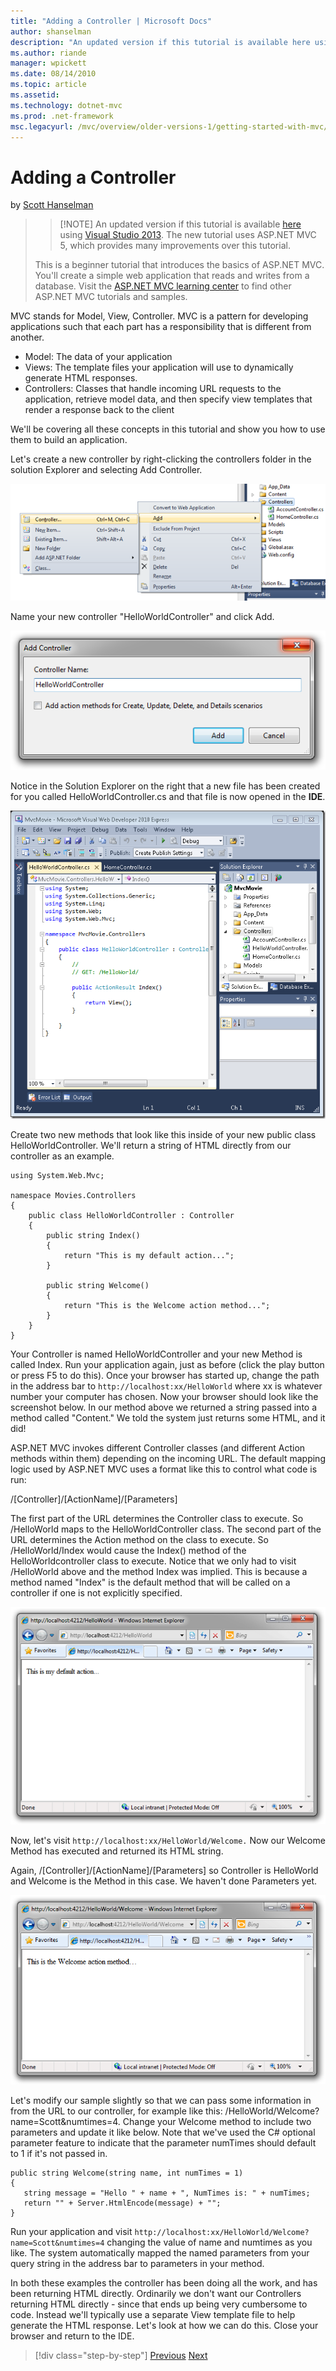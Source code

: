 ```yaml
---
title: "Adding a Controller | Microsoft Docs"
author: shanselman
description: "An updated version if this tutorial is available here using Visual Studio 2013 . The new tutorial uses ASP.NET MVC 5, which provides many improvements over t..."
ms.author: riande
manager: wpickett
ms.date: 08/14/2010
ms.topic: article
ms.assetid: 
ms.technology: dotnet-mvc
ms.prod: .net-framework
msc.legacyurl: /mvc/overview/older-versions-1/getting-started-with-mvc/getting-started-with-mvc-part2
---
```

Adding a Controller
====================
by [Scott Hanselman](https://github.com/shanselman)

> > [!NOTE] An updated version if this tutorial is available [here](../../getting-started/introduction/getting-started.md) using [Visual Studio 2013](https://www.microsoft.com/visualstudio/eng/2013-downloads). The new tutorial uses ASP.NET MVC 5, which provides many improvements over this tutorial.
> 
> 
> This is a beginner tutorial that introduces the basics of ASP.NET MVC. You'll create a simple web application that reads and writes from a database. Visit the [ASP.NET MVC learning center](../../../index.md) to find other ASP.NET MVC tutorials and samples.


MVC stands for Model, View, Controller. MVC is a pattern for developing applications such that each part has a responsibility that is different from another.

- Model: The data of your application
- Views: The template files your application will use to dynamically generate HTML responses.
- Controllers: Classes that handle incoming URL requests to the application, retrieve model data, and then specify view templates that render a response back to the client

We'll be covering all these concepts in this tutorial and show you how to use them to build an application.

Let's create a new controller by right-clicking the controllers folder in the solution Explorer and selecting Add Controller.

[![AddControllerRightClick](getting-started-with-mvc-part2/_static/image2.png)](getting-started-with-mvc-part2/_static/image1.png)

Name your new controller "HelloWorldController" and click Add.

[![Add Controller Dialog](getting-started-with-mvc-part2/_static/image4.png)](getting-started-with-mvc-part2/_static/image3.png)

Notice in the Solution Explorer on the right that a new file has been created for you called HelloWorldController.cs and that file is now opened in the **IDE**.

[![HelloWorldControllerCode](getting-started-with-mvc-part2/_static/image6.png)](getting-started-with-mvc-part2/_static/image5.png)

Create two new methods that look like this inside of your new public class HelloWorldController. We'll return a string of HTML directly from our controller as an example.

    using System.Web.Mvc;
     
    namespace Movies.Controllers
    {
        public class HelloWorldController : Controller
        {
            public string Index()
            {
                return "This is my default action...";      
            }
            
            public string Welcome()
            {  
                return "This is the Welcome action method...";
            }  
        }
    }

Your Controller is named HelloWorldController and your new Method is called Index. Run your application again, just as before (click the play button or press F5 to do this). Once your browser has started up, change the path in the address bar to `http://localhost:xx/HelloWorld` where xx is whatever number your computer has chosen. Now your browser should look like the screenshot below. In our method above we returned a string passed into a method called "Content." We told the system just returns some HTML, and it did!

ASP.NET MVC invokes different Controller classes (and different Action methods within them) depending on the incoming URL. The default mapping logic used by ASP.NET MVC uses a format like this to control what code is run:

/[Controller]/[ActionName]/[Parameters]

The first part of the URL determines the Controller class to execute. So /HelloWorld maps to the HelloWorldController class. The second part of the URL determines the Action method on the class to execute. So /HelloWorld/Index would cause the Index() method of the HelloWorldcontroller class to execute. Notice that we only had to visit /HelloWorld above and the method Index was implied. This is because a method named "Index" is the default method that will be called on a controller if one is not explicitly specified.

[![This is my default action](getting-started-with-mvc-part2/_static/image8.png)](getting-started-with-mvc-part2/_static/image7.png)

Now, let's visit `http://localhost:xx/HelloWorld/Welcome.` Now our Welcome Method has executed and returned its HTML string.

Again, /[Controller]/[ActionName]/[Parameters] so Controller is HelloWorld and Welcome is the Method in this case. We haven't done Parameters yet.

[![This is the Welcome action method](getting-started-with-mvc-part2/_static/image10.png)](getting-started-with-mvc-part2/_static/image9.png)

Let's modify our sample slightly so that we can pass some information in from the URL to our controller, for example like this: /HelloWorld/Welcome?name=Scott&amp;numtimes=4. Change your Welcome method to include two parameters and update it like below. Note that we've used the C# optional parameter feature to indicate that the parameter numTimes should default to 1 if it's not passed in.

    public string Welcome(string name, int numTimes = 1)
    {
       string message = "Hello " + name + ", NumTimes is: " + numTimes;
       return "" + Server.HtmlEncode(message) + "";
    }

Run your application and visit `http://localhost:xx/HelloWorld/Welcome?name=Scott&numtimes=4` changing the value of name and numtimes as you like. The system automatically mapped the named parameters from your query string in the address bar to parameters in your method.

In both these examples the controller has been doing all the work, and has been returning HTML directly. Ordinarily we don't want our Controllers returning HTML directly - since that ends up being very cumbersome to code. Instead we'll typically use a separate View template file to help generate the HTML response. Let's look at how we can do this. Close your browser and return to the IDE.

>[!div class="step-by-step"] [Previous](getting-started-with-mvc-part1.md) [Next](getting-started-with-mvc-part3.md)